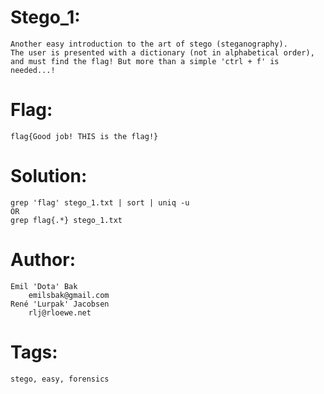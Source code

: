 Stego_1:
========
	Another easy introduction to the art of stego (steganography).
	The user is presented with a dictionary (not in alphabetical order),
	and must find the flag! But more than a simple 'ctrl + f' is needed...!

Flag:
=====
	flag{Good job! THIS is the flag!}

Solution:
=========
	grep 'flag' stego_1.txt | sort | uniq -u
	OR
	grep flag{.*} stego_1.txt


Author:
=======
	Emil 'Dota' Bak
		emilsbak@gmail.com
	René 'Lurpak' Jacobsen
		rlj@rloewe.net

Tags:
=====
	stego, easy, forensics